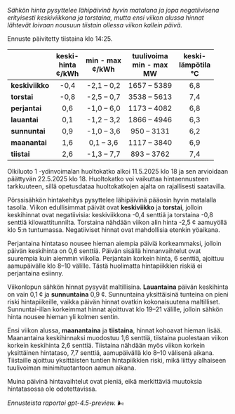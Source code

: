 *Sähkön hinta pysyttelee lähipäivinä hyvin matalana ja jopa negatiivisena erityisesti keskiviikkona ja torstaina, mutta ensi viikon alussa hinnat lähtevät loivaan nousuun tiistain ollessa viikon kallein päivä.*

Ennuste päivitetty tiistaina klo 14:25.

|              | keski-<br>hinta<br>¢/kWh | min - max<br>¢/kWh | tuulivoima<br>min - max<br>MW | keski-<br>lämpötila<br>°C |
|:-------------|:------------------------:|:-------------------:|:----------------------------:|:---------------------------:|
| **keskiviikko** | -0,4 | -2,1 – 0,2 | 1657 – 5389 | 6,8 |
| **torstai**     | -0,8 | -2,5 – 0,7 | 3538 – 5613 | 7,4 |
| **perjantai**   | 0,6  | -1,0 – 6,0 | 1173 – 4082 | 6,8 |
| **lauantai**    | 0,1  | -1,2 – 3,2 | 1866 – 4946 | 6,3 |
| **sunnuntai**   | 0,9  | -1,0 – 3,6 | 950 – 3131  | 6,2 |
| **maanantai**   | 1,6  | 0,1 – 3,6  | 1117 – 3840 | 6,9 |
| **tiistai**     | 2,6  | -1,3 – 7,7 | 893 – 3762  | 7,4 |

Olkiluoto 1 -ydinvoimalan huoltokatko alkoi 11.5.2025 klo 18 ja sen arvioidaan päättyvän 22.5.2025 klo 18. Huoltokatko voi vaikuttaa hintaennusteen tarkkuuteen, sillä opetusdataa huoltokatkojen ajalta on rajallisesti saatavilla.

Pörssisähkön hintakehitys pysyttelee lähipäivinä pääosin hyvin matalalla tasolla. Viikon edullisimmat päivät ovat **keskiviikko** ja **torstai**, jolloin keskihinnat ovat negatiivisia: keskiviikkona -0,4 senttiä ja torstaina -0,8 senttiä kilowattitunnilta. Torstaina nähdään viikon alin hinta -2,5 ¢ aamuyöllä klo 5:n tuntumassa. Negatiiviset hinnat ovat mahdollisia etenkin yöaikana.

Perjantaina hintataso nousee hieman aiempia päiviä korkeammaksi, jolloin päivän keskihinta on 0,6 senttiä. Päivän sisällä hinnanvaihtelut ovat suurempia kuin aiemmin viikolla. Perjantain korkein hinta, 6 senttiä, ajoittuu aamupäivälle klo 8–10 välille. Tästä huolimatta hintapiikkien riskiä ei perjantaina esiinny.

Viikonlopun sähkön hinnat pysyvät maltillisina. **Lauantaina** päivän keskihinta on vain 0,1 ¢ ja **sunnuntaina** 0,9 ¢. Sunnuntaina yksittäisinä tunteina on pieni riski hintapiikeille, vaikka päivän hinnat ovatkin kokonaisuutena maltilliset. Sunnuntai-illan korkeimmat hinnat ajoittuvat klo 19–21 välille, jolloin sähkön hinta nousee hieman yli kolmen sentin.

Ensi viikon alussa, **maanantaina** ja **tiistaina**, hinnat kohoavat hieman lisää. Maanantaina keskihinnaksi muodostuu 1,6 senttiä, tiistaina puolestaan viikon korkein keskihinta 2,6 senttiä. Tiistaina nähdään myös viikon korkein yksittäinen hintataso, 7,7 senttiä, aamupäivällä klo 8–10 välisenä aikana. Tiistaille ajoittuu yksittäisten tuntien hintapiikkien riski, mikä liittyy alhaiseen tuulivoiman minimituotantoon aamun aikana.

Muina päivinä hintavaihtelut ovat pieniä, eikä merkittäviä muutoksia hintatasossa ole odotettavissa.

*Ennusteista raportoi gpt-4.5-preview.* 🌬️
